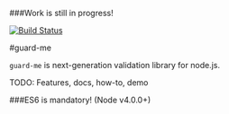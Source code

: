 ###Work is still in progress!

[![Build Status](https://travis-ci.org/goenning/guard-me.svg?branch=master)](https://travis-ci.org/goenning/guard-me)

#guard-me

`guard-me` is next-generation validation library for node.js.

TODO: Features, docs, how-to, demo

###ES6 is mandatory! (Node v4.0.0+)